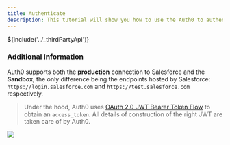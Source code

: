 ```yaml
---
title: Authenticate
description: This tutorial will show you how to use the Auth0 to authenticate and authorize your Salesforce (Sandbox) services.
---
```



${include('../_thirdPartyApi')}

### Additional Information

Auth0 supports both the __production__ connection to Salesforce and the __Sandbox__, the only difference being the endpoints hosted by Salesforce: `https://login.salesforce.com` and `https://test.salesforce.com` respectively.

> Under the hood, Auth0 uses [OAuth 2.0 JWT Bearer Token Flow](https://help.salesforce.com/HTViewHelpDoc?id=remoteaccess_oauth_jwt_flow.htm&language=en_US) to obtain an `access_token`. All details of construction of the right JWT are taken care of by Auth0.

![](/media/articles/server-apis/salesforce-data-flow.png)
